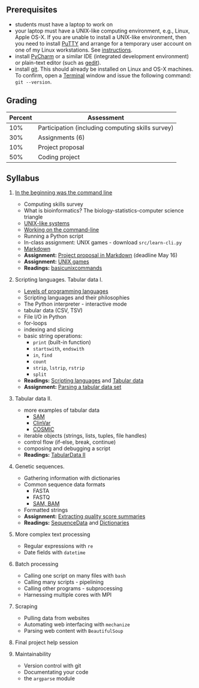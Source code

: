 ## Prerequisites
* students must have a laptop to work on
* your laptop must have a UNIX-like computing environment, e.g., Linux, Apple OS-X.  If you are unable to install a UNIX-like environment, then you need to install [PuTTY](http://www.putty.org/) and arrange for a temporary user account on one of my Linux workstations.  See [instructions](RemoteComputing.md).
* install [PyCharm](https://www.jetbrains.com/pycharm/) or a similar IDE (integrated development environment) or plain-text editor (such as [gedit](https://wiki.gnome.org/Apps/Gedit)).
* install [git](https://git-scm.com/book/en/v2/Getting-Started-Installing-Git).  This should already be installed on Linux and OS-X machines.  To confirm, open a [Terminal](https://en.wikipedia.org/wiki/Terminal_emulator) window and issue the following command: `git --version`.

## Grading

| Percent | Assessment |
|---------|------------|
| 10% | Participation (including computing skills survey) |
| 30% | Assignments (6) |
| 10% | Project proposal |
| 50% | Coding project |


## Syllabus

1. [In the beginning was the command line](http://cristal.inria.fr/~weis/info/commandline.html)
   * Computing skills survey 
   * What is bioinformatics?  The biology-statistics-computer science triangle
   * [UNIX-like systems](https://en.wikipedia.org/wiki/Unix-like)
   * [Working on the command-line](basicunixcommands.md)
   * Running a Python script
   * In-class assignment: UNIX games - download `src/learn-cli.py`
   * [Markdown](http://daringfireball.net/projects/markdown/basics)
   * **Assignment:** [Project proposal in Markdown](proposal-example.md) (deadline May 16)
   * **Assignment:** [UNIX games](src/learn-cli.py)
   * **Readings:** [basicunixcommands](Readings/basicunixcommands.md)


2. Scripting languages.  Tabular data I.
   * [Levels of programming languages](https://en.wikipedia.org/wiki/Low-level_programming_language)
   * Scripting languages and their philosophies
   * The Python interpreter - interactive mode
   * tabular data (CSV, TSV)
   * File I/O in Python
   * for-loops
   * indexing and slicing
   * basic string operations:
     * `print` (built-in function)
     * `startswith`, `endswith`
     * `in`, `find`
     * `count`
     * `strip`, `lstrip`, `rstrip`
     * `split`
   * **Readings:** [Scripting languages](Readings/ScriptingLanguages.md) and [Tabular data](Readings/TabularData.md)
   * **Assignment:** [Parsing a tabular data set](Assignments/Assignment2.md)

3. Tabular data II.  
   * more examples of tabular data
     * [SAM](https://samtools.github.io/hts-specs/)
     * [ClinVar](https://www.ncbi.nlm.nih.gov/clinvar/)
     * [COSMIC](http://cancer.sanger.ac.uk/cosmic)
   * iterable objects (strings, lists, tuples, file handles)
   * control flow (if-else, break, continue)
   * composing and debugging a script
   * **Readings:** [TabularData II](Readings/TabularData2.md)

4. Genetic sequences.
   * Gathering information with dictionaries
   * Common sequence data formats
     * FASTA
     * FASTQ
     * [SAM, BAM](https://samtools.github.io/hts-specs/)
   * Formatted strings
   * **Assignment:** [Extracting quality score summaries](Assignments/Assignment3.md)
   * **Readings:** [SequenceData](Readings/SequenceData.md) and [Dictionaries](Readings/Dictionaries.md)

5. More complex text processing
   * Regular expressions with `re`
   * Date fields with `datetime`

6. Batch processing
   * Calling one script on many files with `bash`
   * Calling many scripts - pipelining
   * Calling other programs - subprocessing
   * Harnessing multiple cores with MPI

7. Scraping
   * Pulling data from websites
   * Automating web interfacing with `mechanize`
   * Parsing web content with `BeautifulSoup`

8. Final project help session

9. Maintainability
   * Version control with git
   * Documentating your code
   * the `argparse` module

